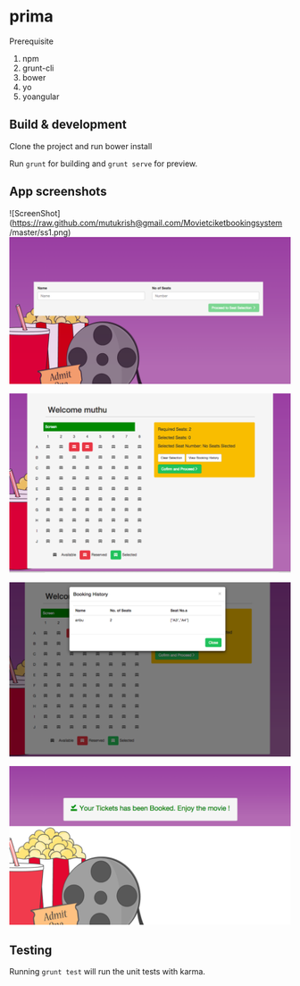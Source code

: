 # prima

Prerequisite

1. npm
2. grunt-cli
3. bower
4. yo
5. yoangular



## Build & development

Clone the project and run bower install

Run `grunt` for building and `grunt serve` for preview.


## App screenshots
![ScreenShot](https://raw.github.com/mutukrish@gmail.com/Movietciketbookingsystem
/master/ss1.png)
![Alt text](ss1.png?raw=true "Optional Title")
	
![Alt text](ss2.png?raw=true "Optional Title")

![Alt text](ss3.png?raw=true "Optional Title")

![Alt text](ss4.png?raw=true "Optional Title")
## Testing

Running `grunt test` will run the unit tests with karma.
